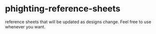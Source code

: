 # phighting-reference-sheets
reference sheets that will be updated as designs change. Feel free to use whenever you want.

